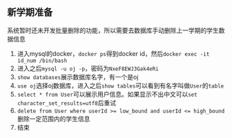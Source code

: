 ## 新学期准备
系统暂时还未开发批量删除的功能，所以需要去数据库手动删除上一学期的学生数据信息
1. 进入mysql的docker，`docker ps`得到docker id，然后`docker exec -it id_num /bin/bash`
2. 进入之后`mysql -u oj -p`，密码为`NxeF8EWJ3Gak4eRi`
3. `show databases`展示数据库名字，有一个是oj
4. `use oj`选择oj数据库，进入之后`show tables`可以看到有名字叫做`User`的`table`
5. `select * from User`可以展示用户信息。如果显示不出中文可以`set character_set_results=utf8`后重试
6. `delete from User where userId >= low_bound and userId <= high_bound`删除一定范围内的学生信息
7. 结束